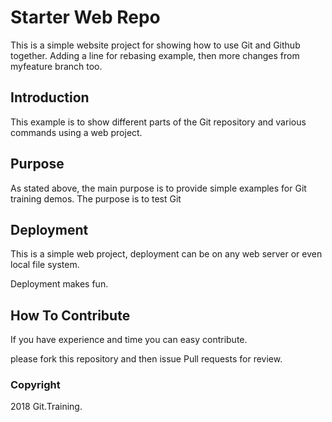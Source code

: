 # Starter Web Repo

This is a simple website project for showing how to use Git and Github together. Adding a line for rebasing example, then more changes from myfeature branch too.

## Introduction

This example is to show different parts of the Git repository and various commands using a web project.

## Purpose

As stated above, the main purpose is to provide simple examples for Git training demos.
The purpose is to test Git

## Deployment

This is a simple web project, deployment can be on any web server or even local file system.

Deployment makes fun.

## How To Contribute

If you have experience and time you can easy contribute.

please fork this repository and then issue Pull requests for review.

### Copyright

2018 Git.Training.